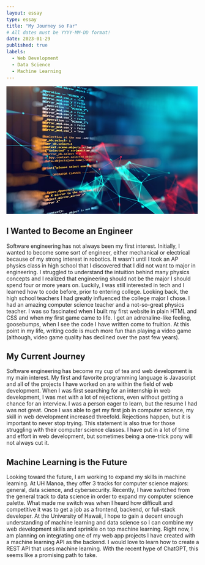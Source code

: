 ```yaml
---
layout: essay
type: essay
title: "My Journey so Far"
# All dates must be YYYY-MM-DD format!
date: 2023-01-29
published: true
labels:
  - Web Development
  - Data Science
  - Machine Learning
---
```


<img width="500px" class="pe-4" src="../img/software-engineering.jpg">

## I Wanted to Become an Engineer

Software engineering has not always been my first interest. Initially, I wanted to become some sort of engineer, either mechanical or electrical because of my strong interest in robotics. It wasn’t until I took an AP physics class in high school that I discovered that I did not want to major in engineering. I struggled to understand the intuition behind many physics concepts and I realized that engineering should not be the major I should spend four or more years on. Luckily, I was still interested in tech and I learned how to code before, prior to entering college. Looking back, the high school teachers I had greatly influenced the college major I chose. I had an amazing computer science teacher and a not-so-great physics teacher. I was so fascinated when I built my first website in plain HTML and CSS and when my first game came to life. I get an adrenaline-like feeling, goosebumps, when I see the code I have written come to fruition. At this point in my life, writing code is much more fun than playing a video game (although, video game quality has declined over the past few years). 

## My Current Journey

Software engineering has become my cup of tea and web development is my main interest. My first and favorite programming language is Javascript and all of the projects I have worked on are within the field of web development. When I was first searching for an internship in web development, I was met with a lot of rejections, even without getting a chance for an interview. I was a person eager to learn, but the resume I had was not great. Once I was able to get my first job in computer science, my skill in web development increased threefold. Rejections happen, but it is important to never stop trying. This statement is also true for those struggling with their computer science classes. I have put in a lot of time and effort in web development, but sometimes being a one-trick pony will not always cut it.

## Machine Learning is the Future

Looking toward the future, I am working to expand my skills in machine learning. At UH Manoa, they offer 3 tracks for computer science majors: general, data science, and cybersecurity. Recently, I have switched from the general track to data science in order to expand my computer science palette. What made me switch was when I heard how difficult and competitive it was to get a job as a frontend, backend, or full-stack developer. At the University of Hawaii, I hope to gain a decent enough understanding of machine learning and data science so I can combine my web development skills and sprinkle on top machine learning. Right now, I am planning on integrating one of my web app projects I have created with a machine learning API as the backend. I would love to learn how to create a REST API that uses machine learning. With the recent hype of ChatGPT, this seems like a promising path to take.
